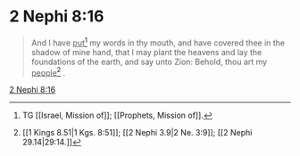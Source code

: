 # 2 Nephi 8:16

> And I have <u>put</u>[^a] my words in thy mouth, and have covered thee in the shadow of mine hand, that I may plant the heavens and lay the foundations of the earth, and say unto Zion: Behold, thou art my <u>people</u>[^b] .

[2 Nephi 8:16](https://www.churchofjesuschrist.org/study/scriptures/bofm/2-ne/8?lang=eng&id=p16#p16)


[^a]: TG [[Israel, Mission of]]; [[Prophets, Mission of]].
[^b]: [[1 Kings 8.51|1 Kgs. 8:51]]; [[2 Nephi 3.9|2 Ne. 3:9]]; [[2 Nephi 29.14|29:14.]]

